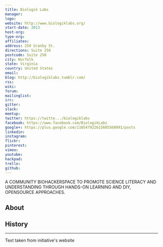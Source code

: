 ```yaml
---
title: Biologik Labs
manager: 
logo: 
website: http://www.biologiklabs.org/
start-date: 2013
host-org: 
type-org: 
affiliates: 
address: 259 Granby St.
directions: Suite 250
postcode: Suite 250
city: Norfolk
state: Virginia
country: United States
email: 
blog: http://biologiklabs.tumblr.com/
rss: 
wiki: 
forum: 
mailinglist: 
irc: 
gitter: 
slack: 
meetup: 
twitter: https://twitte.../biologiklabs
facebook: https://www.facebook.com/BiologikLabs
google+: https://plus.google.com/110547922615605568991/posts
linkedin: 
instagram: 
flickr: 
pinterest: 
vimeo: 
youtube: 
hackpad: 
trello: 
github: 
---
```


A COMMUNITY BIOHACKERSPACE TO PROMOTE SCIENCE LITERACY AND UNDERSTANDING THROUGH HANDS-ON LEARNING AND DIY, OPENSOURCE APPROACHES.

## About

## History

---
Text taken from initiative's website
